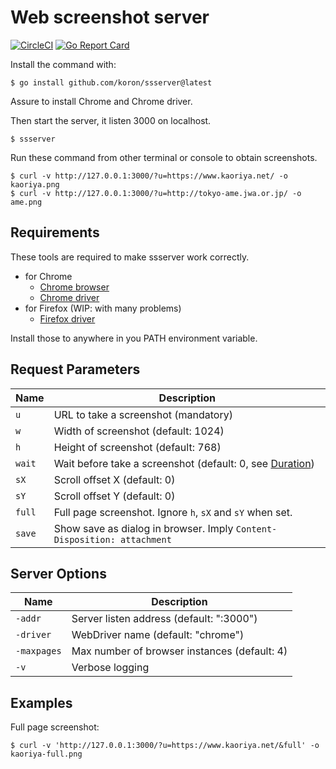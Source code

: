 # Web screenshot server

[![CircleCI](https://circleci.com/gh/koron/ssserver.svg?style=svg)](https://circleci.com/gh/koron/ssserver)
[![Go Report Card](https://goreportcard.com/badge/github.com/koron/ssserver)](https://goreportcard.com/report/github.com/koron/ssserver)

Install the command with:

    $ go install github.com/koron/ssserver@latest

Assure to install Chrome and Chrome driver.

Then start the server, it listen 3000 on localhost.

    $ ssserver

Run these command from other terminal or console to obtain screenshots.

    $ curl -v http://127.0.0.1:3000/?u=https://www.kaoriya.net/ -o kaoriya.png
    $ curl -v http://127.0.0.1:3000/?u=http://tokyo-ame.jwa.or.jp/ -o ame.png

## Requirements

These tools are required to make ssserver work correctly.

*   for Chrome
    *   [Chrome browser][chrome_browser]
    *   [Chrome driver][chrome_driver]
*   for Firefox (WIP: with many problems)
    *   [Firefox driver][firefox_driver]

Install those to anywhere in you PATH environment variable.

## Request Parameters

Name        |Description
------------|---------------------------------------------------------------
`u`         |URL to take a screenshot (mandatory)
`w`         |Width of screenshot (default: 1024)
`h`         |Height of screenshot (default: 768)
`wait`      |Wait before take a screenshot (default: 0, see [Duration][dur])
`sX`        |Scroll offset X (default: 0)
`sY`        |Scroll offset Y (default: 0)
`full`      |Full page screenshot. Ignore `h`, `sX` and `sY` when set.
`save`      |Show save as dialog in browser.  Imply `Content-Disposition: attachment`

## Server Options

Name        |Description
------------|---------------------------------------------------------------
`-addr`     |Server listen address (default: ":3000")
`-driver`   |WebDriver name (default: "chrome")
`-maxpages` |Max number of browser instances (default: 4)
`-v`        |Verbose logging

## Examples

Full page screenshot:

    $ curl -v 'http://127.0.0.1:3000/?u=https://www.kaoriya.net/&full' -o kaoriya-full.png

[chrome_browser]:https://www.google.com/chrome/browser/desktop/index.html
[chrome_driver]:https://sites.google.com/a/chromium.org/chromedriver/downloads
[firefox_driver]:https://github.com/mozilla/geckodriver/releases
[dur]:https://golang.org/pkg/time/#ParseDuration
